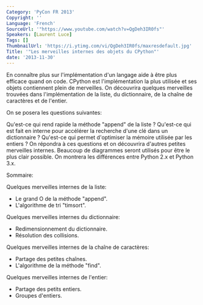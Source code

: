 ```yaml
---
Category: 'PyCon FR 2013'
Copyright: ''
Language: 'French'
SourceUrl: '"https://www.youtube.com/watch?v=QgDeh3IR0fs"'
Speakers: [Laurent Luce]
Tags: []
ThumbnailUrl: 'https://i.ytimg.com/vi/QgDeh3IR0fs/maxresdefault.jpg'
Title: '"Les merveilles internes des objets du CPython"'
date: '2013-11-30'
---
```

En connaître plus sur l'implémentation d'un langage aide à être plus efficace quand on code. CPython est l'implémentation la plus utilisée et ses objets contiennent plein de merveilles. On découvrira quelques merveilles trouvées dans l'implémentation de la liste, du dictionnaire, de la chaîne de caractères et de l'entier.

On se posera les questions suivantes:

Qu'est-ce qui rend rapide la méthode "append" de la liste ?
Qu'est-ce qui est fait en interne pour accélérer la recherche d'une clé dans un dictionnaire ?
Qu'est-ce qui permet d'optimiser la mémoire utilisée par les entiers ?
On répondra à ces questions et on découvrira d'autres petites merveilles internes. Beaucoup de diagrammes seront utilisés pour être le plus clair possible. On montrera les différences entre Python 2.x et Python 3.x.

Sommaire:

Quelques merveilles internes de la liste:

- Le grand O de la méthode "append".
- L'algorithme de tri "timsort".

Quelques merveilles internes du dictionnaire:

- Redimensionnement du dictionnaire.
- Résolution des collisions.

Quelques merveilles internes de la chaîne de caractères:

- Partage des petites chaînes.
- L'algorithme de la méthode "find".

Quelques merveilles internes de l'entier:

- Partage des petits entiers.
- Groupes d'entiers.